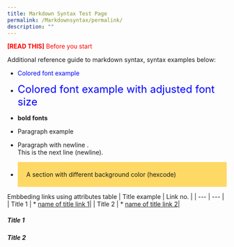 ```yaml
---
title: Markdown Syntax Test Page
permalink: /Markdownsyntax/permalink/
description: ""
---
```

<font color = "red"><b>[READ THIS]</b> Before you start</font>

Additional reference guide to markdown syntax, syntax examples below:

* <font color = "blue"> Colored font example </font>

* <font size="5" color = "blue"> Colored font example with adjusted font size</font>

* <b> bold fonts</b>

* <p> Paragraph example</p>

* Paragraph with newline .<br/> This is the next line (newline).


* <div style="background-color: #ffd966; padding : 20px"> A section with different background color (hexcode) </div>


Embbeding links using attributes table
| Title example | Link no. |
| --- | --- |
| Title 1 | * [name of title link 1](#1)|
| Title 2 | * [name of title link 2](#2)|


<a id='1'></a>
##### Title 1

<a id='2'></a>
##### Title 2
